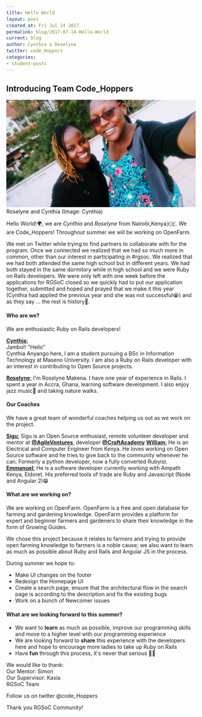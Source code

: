 ```yaml
---
title: Hello World 
layout: post
created_at: Fri Jul 14 2017
permalink: blog/2017-07-14-Hello-World
current: blog
author: Cynthia & Roselyne
twitter: code_Hoppers
categories:
- student-posts
---
```


## Introducing Team Code_Hoppers

<img src="/img/blog/2017/code_hoppers.jpg" alt="Cynthia and Roselyne">
<br><div class="image-credits"> Roselyne and Cynthia (Image: Cynthia)</div>

Hello World!🌍, we are _Cynthia_ and _Roselyne_ from Nairobi,Kenya🇰🇪. We are Code_Hoppers! Throughout summer we will be working on OpenFarm. 

We met on Twitter while trying to find partners to collaborate with for the program. Once we connected we realized that we had so much more in common, other than our interest in participating in #rgsoc. We realized that we had both attended the same high school but in different years. We had both stayed in the same dormitory while in high school and we were Ruby on Rails developers. We were only left with one week before the applications for RGSoC closed so we quickly had to put our application together, submitted and hoped and prayed that we make it this year (Cynthia had applied the previous year and she was not successful😭) and as they say ... the rest is history🎉.

#### Who are we?  
We are enthusiastic Ruby on Rails developers!

[__Cynthia__:](https://twitter.com/annyango)  
Jambo!! "Hello"  
Cynthia Anyango here, I am a student pursuing a BSc in Information Technology at Maseno University. I am also a Ruby on Rails developer with an interest in contributing to Open Source projects.

[__Roselyne__:](https://twitter.com/RoselyneMakena) 
I'm Roselyne Makena. I have one year of experience in Rails. I spent a year in Accra, Ghana, learning software development. I also enjoy jazz music🎺 and taking nature walks. 


#### Our Coaches
We have a great team of wonderful coaches helping us out as we work on the project. 

[__Sigu__:](https://twitter.com/s_igu)
Sigu is an Open Source enthusiast, remote volunteer developer and mentor at [__@AgileVentures__](https://github.com/agileventures), developer [__@CraftAcademy__](https://github.com/craftacademy)
[__William__:](https://twitter.com/wanyama_man)
He is an Electrical and Computer Engineer from Kenya. He loves working on Open Source software and he tries to give back to the community whenever he can. Formerly a python developer, now a fully converted Rubyist.
[__Emmanuel__:](http://twitter.com/achachiez)
He is a software developer currently working with Ampath Kenya, Eldoret. His preferred tools of trade are Ruby and Javascript (Node and Angular 2)😁

#### What are we working on?
We are working on OpenFarm. OpenFarm is a free and open database for farming and gardening knowledge. OpenFarm provides a platform for expert and beginner farmers and gardeners to share their knowledge in the form of Growing Guides.

We chose this project because it relates to farmers and trying to provide open farming knowledge to farmers is a noble cause; we also want to learn as much as possible about Ruby and Rails and Angular JS in the process.  

During summer we hope to:

* Make UI changes on the footer
* Redesign the Homepage UI
* Create a search page, ensure that the architectural flow in the search page is according to the description and fix the existing bugs
* Work on a bunch of Newcomer issues

#### What are we looking forward to this summer?
* We want to **learn** as much as possible, improve our programming skills and move to a higher level with our programming experience 
* We are looking forward to **share** this experience with the developers here and hope to encourage more ladies to take up Ruby on Rails 
* Have **fun** through this process, it's never that serious 💃🏽

We would like to thank:   
Our Mentor: Simon  
Our Supervisor: Kasia  
RGSoC Team   


Follow us on twitter @code_Hoppers

Thank you RGSoC Community!
